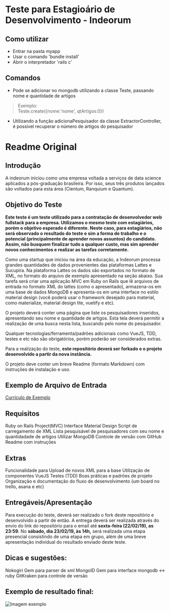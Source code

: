 # Teste para Estagioário de Desenvolvimento - Indeorum

## Como utilizar

- Entrar na pasta myapp
- Usar o comando 'bundle install'
- Abrir o interpretador 'rails c'

## Comandos

- Pode se adicionar no mongodb utilizando a classe Teste, passando nome e quantidade de artigos
> Exemplo:\
> Teste.create({nome:'nome', qtArtigos:0})
- Utilizando a função adicionaPesquisador da classe ExtractorController, é possivel recuperar o número de artigos do pesquisador


# Readme Original

## Introdução
A indeorum iniciou como uma empresa voltada a serviços de data science aplicados a pós-graduação brasileira.
Por isso, seus três produtos lançados são voltados para esta área (Cientum, Ranquium e Quantum).

## Objetivo do Teste

**Este teste é um teste utilizado para a contratação de desenvolvedor web fullstack para a empresa. Utilizamos o mesmo teste com estagiários, porém o objetivo esperado é diferente. Neste caso, para estagiários, não será observado o resultado do teste e sim a forma de trabalho e o potencial (principalmente de aprender novos assuntos) do candidato. Assim, não busquem finalizar tudo a qualquer custo, mas sim aprender novos conhecimentos e realizar as tarefas corretamente.**

Como uma startup que iniciou na área da educação, a Indeorum processa grandes quantidades de dados provenientes das plataformas Lattes e Sucupira. Na plataforma Lattes os dados são exportados no formato de XML, no formato do arquivo de exemplo apresentado na seção abaixo.
Sua tarefa será criar uma aplicação MVC em Ruby on Rails que lê arquivos de entrada no formato XML do lattes (como o apresentado), armazena-os em uma base de dados MongoDB e apresenta-os em uma interface no estilo material design (você poderá usar o framework desejado para material, como materialize, material design lite, vuetify e etc).

O projeto deverá conter uma página que liste os pesquisadores inseridos, apresentando seu nome e quantidade de artigos. Esta tela deverá permitir a realização de uma busca nesta lista, buscando pelo nome do pesquisador. 

Qualquer tecnologias/ferramenta/padrões adicionais como VueJS, TDD, testes e etc não são obrigatórios, porém poderão ser considerados extras.

Para a realização do teste, **este repositório deverá ser forkado e o projeto desenvolvido a partir da nova instância.**

O projeto deve conter um breve Readme (formato Markdown) com instruções de instalação e uso.

## Exemplo de Arquivo de Entrada
[Currículo de Exemplo](public/researcher_example.xml)

## Requisitos

Ruby on Rails Project(MVC)
Interface Material Design
Script de carregamento de XML
Lista pesquisável de pesquisadores com seu nome e quantidadade de artigos
Utilizar MongoDB
Controle de versão com GitHub
Readme com instruções

## Extras

Funcionalidade para Upload de novos XML para a base
Utilização de componentes VueJS
Testes (TDD)
Boas práticas e padrões de projeto
Organização e documentação do fluxo de desenvolvimento (um board no trello, asana e etc)


## Entregáveis/Apresentação

Para execução do teste, deverá ser realizado o fork deste repositório e desenvolvido a partir de então.
A entrega deverá ser realizada através do envio do link do repositório para o email até **sexta-feira (22/02/19), as 23:59**.
No **sábado, dia 23/02/19, às 14h,** será realizada uma etapa presencial consistindo de uma etapa em grupo, além de uma breve apresentação individual do resultado enviado deste teste.

## Dicas e sugestões:

Nokogiri Gem para parser de xml
MongoID Gem para interface mongodb <-> ruby 
GitKraken para controle de versão

## Exemplo de resultado final:
![Imagem exemplo](img/screen_example.png)
